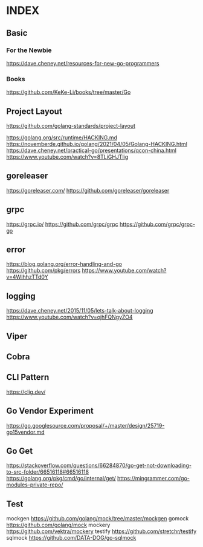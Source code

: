 # INDEX

## Basic
### For the Newbie
https://dave.cheney.net/resources-for-new-go-programmers 
### Books
https://github.com/KeKe-Li/books/tree/master/Go
## Project Layout
https://github.com/golang-standards/project-layout

https://golang.org/src/runtime/HACKING.md
https://novemberde.github.io/golang/2021/04/05/Golang-HACKING.html
https://dave.cheney.net/practical-go/presentations/qcon-china.html
https://www.youtube.com/watch?v=8TLiGHJTlig 

## goreleaser
https://goreleaser.com/
https://github.com/goreleaser/goreleaser

## grpc
https://grpc.io/
https://github.com/grpc/grpc
https://github.com/grpc/grpc-go

## error
https://blog.golang.org/error-handling-and-go
https://github.com/pkg/errors
https://www.youtube.com/watch?v=4WIhhzTTd0Y 

## logging
https://dave.cheney.net/2015/11/05/lets-talk-about-logging
https://www.youtube.com/watch?v=ojhFQNgyZO4

## Viper

## Cobra

## CLI Pattern
https://clig.dev/

## Go Vendor Experiment
https://go.googlesource.com/proposal/+/master/design/25719-go15vendor.md

## Go Get
https://stackoverflow.com/questions/66284870/go-get-not-downloading-to-src-folder/66516118#66516118
https://golang.org/pkg/cmd/go/internal/get/
https://mingrammer.com/go-modules-private-repo/

## Test
mockgen https://github.com/golang/mock/tree/master/mockgen
gomock https://github.com/golang/mock
mockery https://github.com/vektra/mockery
testify https://github.com/stretchr/testify
sqlmock https://github.com/DATA-DOG/go-sqlmock